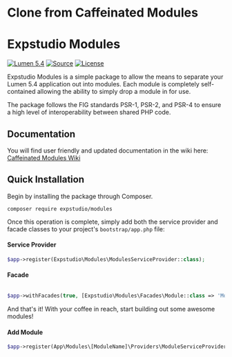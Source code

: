 Clone from Caffeinated Modules
===================

# Expstudio Modules
[![Lumen 5.4](https://img.shields.io/badge/Lumen-5.4-orange.svg?style=flat-square)](http://lumen.laravel.com)
[![Source](http://img.shields.io/badge/source-expstudio/modules-blue.svg?style=flat-square)](https://github.com/expstudio/modules)
[![License](http://img.shields.io/badge/license-MIT-brightgreen.svg?style=flat-square)](https://tldrlegal.com/license/mit-license)

Expstudio Modules is a simple package to allow the means to separate your Lumen 5.4 application out into modules. Each module is completely self-contained allowing the ability to simply drop a module in for use.

The package follows the FIG standards PSR-1, PSR-2, and PSR-4 to ensure a high level of interoperability between shared PHP code.

## Documentation
You will find user friendly and updated documentation in the wiki here: [Caffeinated Modules Wiki](https://github.com/caffeinated/modules/wiki)

## Quick Installation
Begin by installing the package through Composer.

```
composer require expstudio/modules
```

Once this operation is complete, simply add both the service provider and facade classes to your project's `bootstrap/app.php` file:

#### Service Provider

```php
$app->register(Expstudio\Modules\ModulesServiceProvider::class);
```

#### Facade

```php

$app->withFacades(true, [Expstudio\Modules\Facades\Module::class => 'Module']);
```

And that's it! With your coffee in reach, start building out some awesome modules!

#### Add Module 
```php
$app->register(App\Modules\[ModuleName]\Providers\ModuleServiceProvider::class);
```
